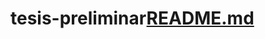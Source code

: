 # tesis-preliminar[README.md](https://github.com/sofitestori/tesis-preliminar/files/7017763/README.md)
